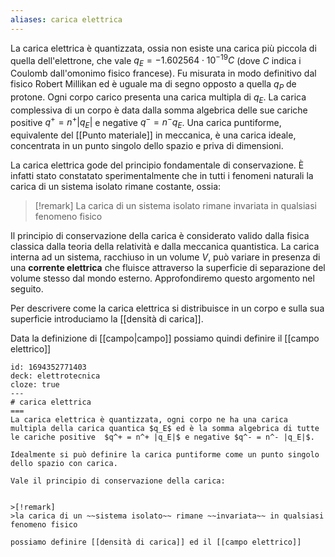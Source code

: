 ```yaml
---
aliases: carica elettrica
---
```

La carica elettrica è quantizzata, ossia non esiste una carica più piccola di quella dell'elettrone, che vale $q_{E}=-1.602564 \cdot 10^{-19} C$ (dove $C$ indica i Coulomb dall'omonimo fisico francese). Fu misurata in modo definitivo dal fisico Robert Millikan ed è uguale ma di segno opposto a quella $q_{P}$ de protone. Ogni corpo carico presenta una carica multipla di $q_{E}$. La carica complessiva di un corpo è data dalla somma algebrica delle sue cariche positive $q^+ = n^+ |q_{E}|$ e negative $q^- = n^-q_{E}$.
Una carica puntiforme, equivalente del [[Punto materiale]] in meccanica, è una carica ideale, concentrata in un punto singolo dello spazio e priva di dimensioni.

La carica elettrica gode del principio fondamentale di conservazione. È infatti stato constatato sperimentalmente che in tutti i fenomeni naturali la carica di un sistema isolato rimane costante, ossia:

>[!remark]
>La carica di un sistema isolato rimane invariata in qualsiasi fenomeno fisico

Il principio di conservazione della carica è considerato valido dalla fisica classica dalla teoria della relatività e dalla meccanica quantistica. La carica interna ad un sistema, racchiuso in un volume $V$, può variare in presenza di una **corrente elettrica** che fluisce attraverso la superficie di separazione del volume stesso dal mondo esterno. Approfondiremo questo argomento nel seguito.

Per descrivere come la carica elettrica si distribuisce in un corpo e sulla sua superficie introduciamo la [[densità di carica]].

Data la definizione di [[campo|campo]] possiamo quindi definire il [[campo elettrico]] 


```anki
id: 1694352771403
deck: elettrotecnica
cloze: true
---
# carica elettrica
===
La carica elettrica è quantizzata, ogni corpo ne ha una carica multipla della carica quantica $q_E$ ed è la somma algebrica di tutte le cariche positive  $q^+ = n^+ |q_E|$ e negative $q^- = n^- |q_E|$.

Idealmente si può definire la carica puntiforme come un punto singolo dello spazio con carica.

Vale il principio di conservazione della carica:


>[!remark]
>la carica di un ~~sistema isolato~~ rimane ~~invariata~~ in qualsiasi fenomeno fisico

possiamo definire [[densità di carica]] ed il [[campo elettrico]]
```
